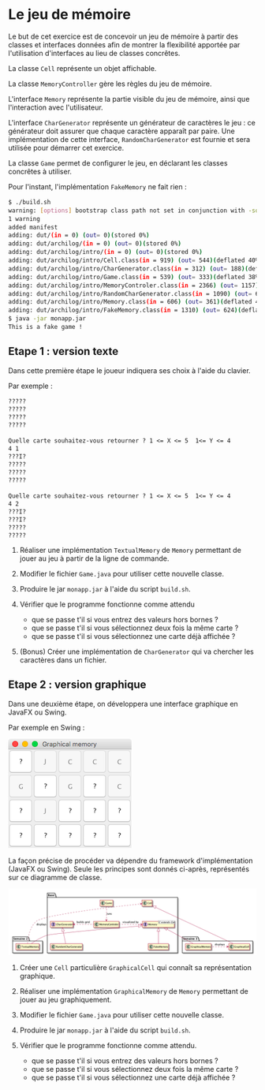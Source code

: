 # Le jeu de mémoire

Le but de cet exercice est de concevoir un jeu de mémoire à partir des
classes et interfaces données afin de montrer la flexibilité apportée
par l'utilisation d'interfaces au lieu de classes concrêtes.

La classe `Cell` représente un objet affichable.

La classe `MemoryController` gère les règles du jeu de mémoire.

L'interface `Memory` représente la partie visible du jeu de mémoire, ainsi que l'interaction avec l'utilisateur.

L'interface `CharGenerator` représente un générateur de caractères le jeu : ce générateur doit assurer que chaque caractère apparaît par paire.
Une implémentation de cette interface, `RandomCharGenerator` est fournie et
sera utilisée pour démarrer cet exercice.

La classe `Game` permet de configurer le jeu, en déclarant les classes concrêtes à utiliser.

Pour l'instant, l'implémentation `FakeMemory` ne fait rien :

```bash
$ ./build.sh 
warning: [options] bootstrap class path not set in conjunction with -source 8
1 warning
added manifest
adding: dut/(in = 0) (out= 0)(stored 0%)
adding: dut/archilog/(in = 0) (out= 0)(stored 0%)
adding: dut/archilog/intro/(in = 0) (out= 0)(stored 0%)
adding: dut/archilog/intro/Cell.class(in = 919) (out= 544)(deflated 40%)
adding: dut/archilog/intro/CharGenerator.class(in = 312) (out= 188)(deflated 39%)
adding: dut/archilog/intro/Game.class(in = 539) (out= 333)(deflated 38%)
adding: dut/archilog/intro/MemoryControler.class(in = 2366) (out= 1157)(deflated 51%)
adding: dut/archilog/intro/RandomCharGenerator.class(in = 1090) (out= 638)(deflated 41%)
adding: dut/archilog/intro/Memory.class(in = 606) (out= 361)(deflated 40%)
adding: dut/archilog/intro/FakeMemory.class(in = 1310) (out= 624)(deflated 52%)
$ java -jar monapp.jar 
This is a fake game !
```

## Etape 1 : version texte

Dans cette première étape le joueur indiquera ses choix à l'aide du clavier.

Par exemple :

```
?????
?????
?????
?????

Quelle carte souhaitez-vous retourner ? 1 <= X <= 5  1<= Y <= 4 
4 1
???I?
?????
?????
?????

Quelle carte souhaitez-vous retourner ? 1 <= X <= 5  1<= Y <= 4 
4 2
???I?
???I?
?????
?????
```

1. Réaliser une implémentation `TextualMemory` de `Memory` permettant de jouer au jeu à partir de la ligne de commande.

2. Modifier le fichier `Game.java` pour utiliser cette nouvelle classe.

3. Produire le jar `monapp.jar` à l'aide du script `build.sh`.

4. Vérifier que le programme fonctionne comme attendu
    - que se passe t'il si vous entrez des valeurs hors bornes ?
    - que se passe t'il si vous sélectionnez deux fois la même carte ?
    - que se passe t'il si vous sélectionnez une carte déjà affichée ?

5. (Bonus) Créer une implémentation de `CharGenerator` qui va chercher les caractères dans un fichier.

## Etape 2 : version graphique

Dans une deuxième étape, on développera une interface graphique en JavaFX ou Swing.

Par exemple en Swing :

![Graphical Memory](graphicalmemory.png)

La façon précise de procéder va dépendre du framework d'implémentation (JavaFX ou Swing). Seule les principes sont donnés ci-après, représentés sur ce diagramme de classe.

![aperçu de l'architecture du programme](overview.png)

1. Créer une `Cell` particulière `GraphicalCell` qui connaît sa représentation graphique.

2. Réaliser une implémentation `GraphicalMemory` de `Memory` permettant de jouer au jeu graphiquement.

3. Modifier le fichier `Game.java` pour utiliser cette nouvelle classe.

4. Produire le jar `monapp.jar` à l'aide du script `build.sh`.

5. Vérifier que le programme fonctionne comme attendu.
    - que se passe t'il si vous entrez des valeurs hors bornes ?
    - que se passe t'il si vous sélectionnez deux fois la même carte ?
    - que se passe t'il si vous sélectionnez une carte déjà affichée ?
